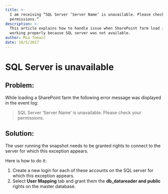 ```yaml
---
title: >-
  I am receiving “SQL Server ‘Server Name’ is unavailable. Please check your
  permissions.”
description: >-
  This article explains how to handle issue when SharePoint farm load is not
  working properly because SQL server was not available.
author: Mia Tomaić
date: 18/5/2017
---
```


# SQL Server is unavailable

## Problem:

While loading a SharePoint farm the following error message was displayed in the event log:

> SQL Server ‘Server Name’ is unavailable. Please check your permissions.

## Solution:

The user running the snapshot needs to be granted rights to connect to the server for which this exception appears.

Here is how to do it:

1. Create a new login for each of these accounts on the SQL server for which this exception appears.
2. Select **User Mapping** tab and grant them the **db\_datareader and public** rights on the master database.

